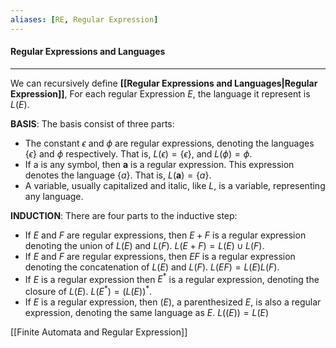 ```yaml
---
aliases: [RE, Regular Expression]
---
```



#### Regular Expressions and Languages
---
We can recursively define **[[Regular Expressions and Languages|Regular Expression]]**,
For each regular Expression $E$, the language it represent is $L(E)$.

**BASIS**: The basis consist of three parts:

- The constant $\epsilon$ and $\phi$ are regular expressions, denoting the languages $\{\epsilon\}$ and $\phi$ respectively. That is, $L(\epsilon) = \{\epsilon\}$, and $L(\phi) = \phi$.
- If a is any symbol, then **a** is a regular expression. This expression denotes the language $\{a\}$. That is, $L(\boldsymbol{a}) = \{a\}$.
- A variable, usually capitalized and italic, like $L$, is a variable, representing any language.

**INDUCTION**: There are four parts to the inductive step:

- If $E$ and $F$ are regular expressions, then $E + F$ is a regular expression denoting the union of $L(E)$ and $L(F)$. $L(E+F) = L(E) \cup L(F)$.
- If $E$ and $F$ are regular expressions, then $EF$ is a regular expression denoting the concatenation of $L(E)$ and $L(F)$. $L(EF) = L(E)L(F)$.
- If $E$ is a regular expression then $E^*$ is a regular expression, denoting the closure of $L(E)$. $L(E^*) = (L(E))^*$.
- If $E$ is a regular expression, then $(E)$, a parenthesized $E$, is also a regular expression, denoting the same language as $E$. $L((E)) = L(E)$

[[Finite Automata and Regular Expression]]